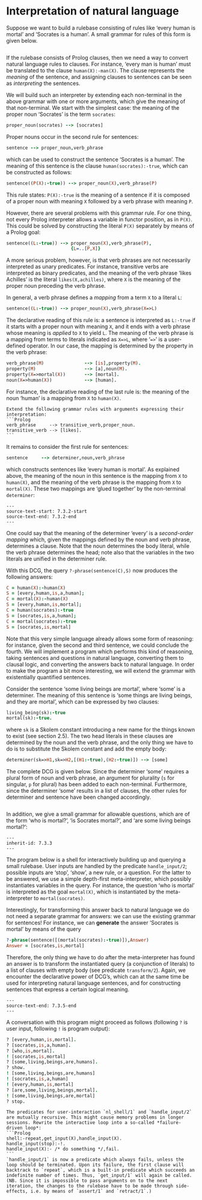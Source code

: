 <!--H3: Section 7.3-->
# Interpretation of natural language #

Suppose we want to build a rulebase consisting of rules like &lsquo;every human is mortal&rsquo; and &lsquo;Socrates is a human&rsquo;. A small grammar for rules of this form is given below.
```{swish} 7.3.1
```
If the rulebase consists of Prolog clauses, then we need a way to convert natural language rules to clauses. For instance, &lsquo;every man is human&rsquo; must be translated to the clause `human(X):-man(X)`. The clause represents the *meaning* of the sentence, and assigning clauses to sentences can be seen as *interpreting* the sentences.

We will build such an interpreter by extending each non-terminal in the above grammar with one or more arguments, which give the meaning of that non-terminal. We start with the simplest case: the meaning of the proper noun &lsquo;Socrates&rsquo; is the term `socrates`:
```Prolog
proper_noun(socrates) --> [socrates]
```
Proper nouns occur in the second rule for sentences:
```Prolog
sentence --> proper_noun,verb_phrase
```
which can be used to construct the sentence &lsquo;Socrates is a human&rsquo;. The meaning of this sentence is the clause `human(socrates):-true`, which can be constructed as follows:
```Prolog
sentence((P(X):-true)) --> proper_noun(X),verb_phrase(P)
```
This rule states: `P(X):-true` is the meaning of a sentence if it is composed of a proper noun with meaning `X` followed by a verb phrase with meaning `P`.

However, there are several problems with this grammar rule. For one thing, not every Prolog interpreter allows a variable in functor position, as in `P(X)`. This could be solved by constructing the literal `P(X)` separately by means of a Prolog goal:
```Prolog
sentence((L:-true)) --> proper_noun(X),verb_phrase(P),
                        {L=..[P,X]}
```
A more serious problem, however, is that verb phrases are not necessarily interpreted as unary predicates. For instance, transitive verbs are interpreted as binary predicates, and the meaning of the verb phrase &lsquo;likes Achilles&rsquo; is the literal `likes(X,achilles)`, where `X` is the meaning of the proper noun preceding the verb phrase.

In general, a verb phrase defines a *mapping* from a term `X` to a literal `L`:
```Prolog
sentence((L:-true)) --> proper_noun(X),verb_phrase(X=>L)
```
The declarative reading of this rule is: a sentence is interpreted as `L:-true` if it starts with a proper noun with meaning `X`, and it ends with a verb phrase whose meaning is *applied* to `X` to yield `L`. The meaning of the verb phrase is a mapping from terms to literals indicated as `X=>L`, where &lsquo;`=>`&rsquo; is a user-defined operator. In our case, the mapping is determined by the property in the verb phrase:
```Prolog
verb_phrase(M)               --> [is],property(M).
property(M)                  --> [a],noun(M).
property(X=>mortal(X))       --> [mortal].
noun(X=>human(X))            --> [human].
```
For instance, the declarative reading of the last rule is: the meaning of the noun &lsquo;human&rsquo; is a mapping from `X` to `human(X)`.

````{exercise} 7.4
Extend the following grammar rules with arguments expressing their interpretation:
```Prolog
verb_phrase     --> transitive_verb,proper_noun.
transitive_verb --> [likes].
```
````

It remains to consider the first rule for sentences:
```Prolog
sentence     --> determiner,noun,verb_phrase
```
which constructs sentences like &lsquo;every human is mortal&rsquo;. As explained above, the meaning of the noun in this sentence is the mapping from `X` to `human(X)`, and the meaning of the verb phrase is the mapping from `X` to `mortal(X)`. These two mappings are &lsquo;glued together&rsquo; by the non-terminal `determiner`:
```{swish} 7.3.2
---
source-text-start: 7.3.2-start
source-text-end: 7.3.2-end
---
```
One could say that the meaning of the determiner &lsquo;every&rsquo; is a *second-order mapping* which, given the mappings defined by the noun and verb phrase, determines a clause. Note that the noun determines the body literal, while the verb phrase determines the head; note also that the variables in the two literals are unified in the determiner rule.

With this DCG, the query `?-phrase(sentence(C),S)` now produces the following answers:
```Prolog
C = human(X):-human(X)
S = [every,human,is,a,human];
C = mortal(X):-human(X)
S = [every,human,is,mortal];
C = human(socrates):-true
S = [socrates,is,a,human];
C = mortal(socrates):-true
S = [socrates,is,mortal]
```
Note that this very simple language already allows some form of reasoning: for instance, given the second and third sentence, we could conclude the fourth. We will implement a program which performs this kind of reasoning, taking sentences and questions in natural language, converting them to clausal logic, and converting the answers back to natural language. In order to make the program a bit more interesting, we will extend the grammar with existentially quantified sentences.

Consider the sentence &lsquo;some living beings are mortal&rsquo;, where &lsquo;some&rsquo; is a determiner. The meaning of this sentence is &lsquo;some things are living beings, and they are mortal&rsquo;, which can be expressed by two clauses:
```Prolog
living_being(sk):-true
mortal(sk):-true.
```
where `sk` is a Skolem constant introducing a new name for the things known to exist (see section 2.5). The two head literals in these clauses are determined by the noun and the verb phrase, and the only thing we have to do is to substitute the Skolem constant and add the empty body:
```Prolog
determiner(sk=>H1,sk=>H2,[(H1:-true),(H2:-true)]) --> [some]
```

The complete DCG is given below. Since the determiner &lsquo;some&rsquo; requires a plural form of noun and verb phrase, an argument for plurality (`s` for singular, `p` for plural) has been added to each non-terminal. Furthermore, since the determiner &lsquo;some&rsquo; results in a list of clauses, the other rules for determiner and sentence have been changed accordingly.
```{swish} 7.3.3
```
In addition, we give a small grammar for allowable questions, which are of the form &lsquo;who is mortal?&rsquo;, &lsquo;is Socrates mortal?&rsquo;, and &lsquo;are some living beings mortal?&rsquo;:
```{swish} 7.3.4
---
inherit-id: 7.3.3
---
```

The program below is a shell for interactively building up and querying a small rulebase. User inputs are handled by the predicate `handle_input/2`; possible inputs are &lsquo;stop&rsquo;, &lsquo;show&rsquo;, a new rule, or a question. For the latter to be answered, we use a simple depth-first meta-interpreter, which possibly instantiates variables in the query. For instance, the question &lsquo;who is mortal&rsquo; is interpreted as the goal `mortal(X)`, which is instantiated by the meta-interpreter to `mortal(socrates)`.

Interestingly, for transforming this answer back to natural language we do not need a separate grammar for answers: we can use the existing grammar for sentences! For instance, we can **generate** the answer &lsquo;Socrates is mortal&rsquo; by means of the query
```Prolog
?-phrase(sentence([(mortal(socrates):-true)]),Answer)
Answer = [socrates,is,mortal]
```
Therefore, the only thing we have to do after the meta-interpreter has found an answer is to transform the instantiated query (a conjunction of literals) to a list of clauses with empty body (see predicate `transform/2`). Again, we encounter the declarative power of DCG&rsquo;s, which can at the same time be used for interpreting natural language sentences, and for constructing sentences that express a certain logical meaning.
```{swish} 7.3.5
---
source-text-end: 7.3.5-end
---
```
A conversation with this program might proceed as follows (following `?` is user input, following `!` is program output):
```Prolog
? [every,human,is,mortal].
? [socrates,is,a,human].
? [who,is,mortal].
! [socrates,is,mortal]
? [some,living,beings,are,humans].
? show.
! [some,living,beings,are,humans]
! [socrates,is,a,human]
! [every,human,is,mortal]
? [are,some,living,beings,mortal].
! [some,living,beings,are,mortal]
? stop.
```

````{exercise} 7.5
The predicates for user-interaction `nl_shell/1` and `handle_input/2` are mutually recursive. This might cause memory problems in longer sessions. Rewrite the interactive loop into a so-called *failure-driven loop*:
```Prolog
shell:-repeat,get_input(X),handle_input(X).
handle_input(stop):-!.
handle_input(X):- /* do something */,fail.
```
`handle_input/1` is now a predicate which always fails, unless the loop should be terminated. Upon its failure, the first clause will backtrack to `repeat`, which is a built-in predicate which succeeds an indefinite number of times. Thus, `get_input/1` will again be called.  
(NB. Since it is impossible to pass arguments on to the next iteration, the changes to the rulebase have to be made through side-effects, i.e. by means of `assert/1` and `retract/1`.)
````
